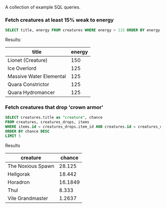 A collection of example SQL queries.

### Fetch creatures at least 15% weak to energy
```sql
SELECT title, energy FROM creatures WHERE energy > 115 ORDER BY energy DESC LIMIT 5
```

Results:

| title | energy |
| ----- | ------ |
| Lionet (Creature) | 150
| Ice Overlord | 125
| Massive Water Elemental | 125
| Quara Constrictor | 125
| Quara Hydromancer | 125

### Fetch creatures that drop 'crown armor'
```sql
SELECT creatures.title as "creature", chance 
FROM creatures, creatures_drops, items 
WHERE items.id = creatures_drops.item_id AND creatures.id = creatures_drops.creature_id AND items.name LIKE 'crown armor'
ORDER BY chance DESC 
LIMIT 5
```
Results

| creature | chance |
| -------- | ------ |
| The Noxious Spawn | 28.125
| Hellgorak | 18.442
| Horadron | 16.1849
| Thul | 8.333
| Vile Grandmaster | 1.2637
